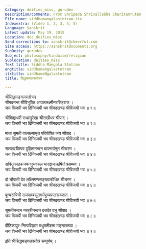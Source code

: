 ```yaml
---
Category: deities_misc, gurudev
Description/comments: From Shripada Shrivallabha Charitamrutam
File name: siddhamangalastotram.itx
Indexextra: (Video 1, 2, 3, 4, 5)
Language: Sanskrit
Latest update: May 19, 2019
Location: doc_deities_misc
Send corrections to: sanskrit@cheerful.com
Site access: https://sanskritdocuments.org
SubDeity: gurudev
Subject: philosophy/hinduism/religion
Sublocation: deities_misc
Text title: Siddha Mangala Stotram
engtitle: siddhamangalastotram
itxtitle: siddhamaNgalastotram
title: सिद्धमण्गलस्तोत्रम्

---
```

  
 श्रीसिद्धमङ्गलस्तोत्रम्   
श्रीमदनन्त श्रीविभूषित अप्पललक्ष्मीनरसिंहराज ।  
जय विजयी भव दिग्विजयी भव श्रीमदखण्ड श्रीविजयी भव ॥ १॥  
  
श्रीविद्याधरी राधासुरेखा श्रीराखीधर श्रीपाद ।  
जय विजयी भव दिग्विजयी भव श्रीमदखण्ड श्रीविजयी भव ॥ २॥  
  
माता सुमती वात्सल्यामृत परिपोषित जय श्रीपाद ।  
जय विजयी भव दिग्विजयी भव श्रीमदखण्ड श्रीविजयी भव ॥ ३॥  
  
सत्यऋषिश्वर दुहितानन्दन बापनार्यनुत श्रीचरण ।  
जय विजयी भव दिग्विजयी भव श्रीमदखण्ड श्रीविजयी भव ॥ ४॥  
  
सवितृकाठकचयनपुण्यफल भारद्वाजऋषिगोत्रसम्भव ।  
जय विजयी भव दिग्विजयी भव श्रीमदखण्ड श्रीविजयी भव ॥ ५॥  
  
दो चौपाती देव लक्ष्मिगणसङ्ख्याबोधित श्रीचरण ।  
जय विजयी भव दिग्विजयी भव श्रीमदखण्ड श्रीविजयी भव ॥ ६॥  
  
पुण्यरूपिणी राजमाम्बसुतगर्भपुण्यफलसञ्जात ।  
जय विजयी भव दिग्विजयी भव श्रीमदखण्ड श्रीविजयी भव ॥ ७॥  
  
सुमतीनन्दन नरहरीनन्दन दत्तदेव प्रभु श्रीपाद ।  
जय विजयी भव दिग्विजयी भव श्रीमदखण्ड श्रीविजयी भव ॥ ८॥  
  
पीठिकापुर-नित्यविहारा मधुमतीदत्ता मङ्गलरूपा ।  
जय विजयी भव दिग्विजयी भव श्रीमदखण्ड श्रीविजयी भव ॥ ९॥  
  
इति श्रीसिद्धमङ्गलस्तोत्रं सम्पूर्णम् ।  
  
  
  
